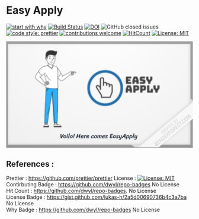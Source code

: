 # Easy Apply 

[![start with why](https://img.shields.io/badge/start%20with-why%3F-brightgreen.svg?style=flat)](https://www.youtube.com/watch?v=IRP6AflOPCg&feature=youtu.be)
[![Build Status](https://travis-ci.com/ChaitanyaBandikatla/easy-apply-chrome-extension.svg?branch=master)](https://travis-ci.com/ChaitanyaBandikatla/easy-apply-chrome-extension) [![DOI](https://zenodo.org/badge/293367899.svg)](https://zenodo.org/badge/latestdoi/293367899)  ![GitHub closed issues](https://img.shields.io/github/issues-closed-raw/ChaitanyaBandikatla/easy-apply-chrome-extension?logoColor=green)
[![code style: prettier](https://img.shields.io/badge/code_style-prettier-ff69b4.svg?style=flat-square)](https://github.com/prettier/prettier)
[![contributions welcome](https://img.shields.io/badge/contributions-welcome-brightgreen.svg?style=flat)](https://github.com/ChaitanyaBandikatla/easy-apply-chrome-extension/issues)
[![HitCount](http://hits.dwyl.com/easy-apply-chrome-extension/https://githubcom/ChaitanyaBandikatla/easy-apply-chrome-extension.svg)](http://hits.dwyl.com/easy-apply-chrome-extension/https://githubcom/ChaitanyaBandikatla/easy-apply-chrome-extension)
[![License: MIT](https://img.shields.io/badge/License-MIT-yellow.svg)](https://opensource.org/licenses/MIT)



[![Watch the video](https://github.com/ChaitanyaBandikatla/easy-apply-chrome-extension/blob/master/Resources/Video_thumbnail.png)](https://youtu.be/IRP6AflOPCg)



## References :

Prettier : https://github.com/prettier/prettier License : [![License: MIT](https://img.shields.io/badge/License-MIT-yellow.svg)](https://opensource.org/licenses/MIT)
<br />
Contirbuting Badge : https://github.com/dwyl/repo-badges  No License <br />
Hit Count : https://github.com/dwyl/repo-badges. No License <br />
License Badge : https://gist.github.com/lukas-h/2a5d00690736b4c3a7ba  No License<br />
Why Badge :  https://github.com/dwyl/repo-badges   No License<br />


